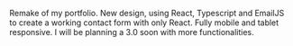 Remake of my portfolio. New design, using React, Typescript and EmailJS to create a working contact form with only React. Fully mobile and tablet responsive. I will be planning a 3.0 soon with more functionalities.
